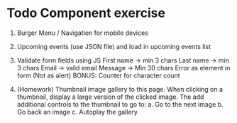

# Todo Component exercise

1. Burger Menu / Navigation for mobile devices
2. Upcoming events (use JSON file) and load in upcoming events list
3. Validate form fields using JS
  First name -> min 3 chars
  Last name -> min 3 chars
  Email -> valid email
  Message -> Min 30 chars
  Error as element in form (Not as alert)
  BONUS: Counter for character count

4. (Homework) Thumbnail image gallery to this page. When clicking on a thumbnail, display a large version of the clicked image. The add additional controls to the thumbnail to go to:
  a. Go to the next image
  b. Go back an image
  c. Autoplay the gallery